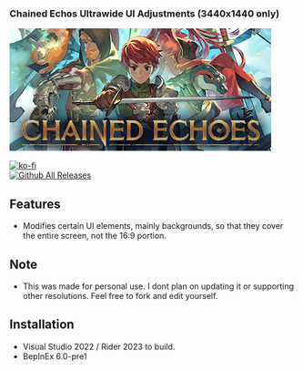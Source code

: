 ### Chained Echos Ultrawide UI Adjustments (3440x1440 only)
![Game Logo](header.jpg)<br>

[![ko-fi](https://ko-fi.com/img/githubbutton_sm.svg)](https://ko-fi.com/F2F2DI3WA)</br>
[![Github All Releases](https://img.shields.io/github/downloads/p1xel8ted/ChainedEchoes/total.svg)](https://github.com/p1xel8ted/ChainedEchoes/releases)

## Features
- Modifies certain UI elements, mainly backgrounds, so that they cover the entire screen, not the 16:9 portion.

## Note
- This was made for personal use. I dont plan on updating it or supporting other resolutions. Feel free to fork and edit yourself.

## Installation
- Visual Studio 2022 / Rider 2023 to build.
- BepInEx 6.0-pre1

